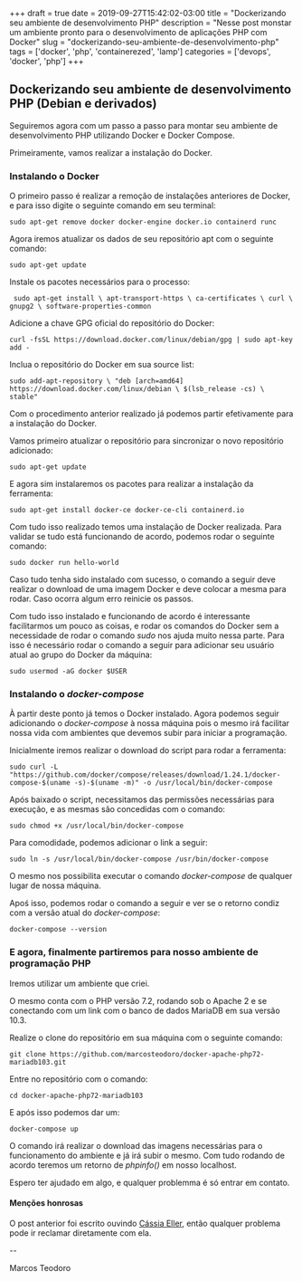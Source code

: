 +++ 
draft = true
date = 2019-09-27T15:42:02-03:00
title = "Dockerizando seu ambiente de desenvolvimento PHP"
description = "Nesse post monstar um ambiente pronto para o desenvolvimento de aplicações PHP com Docker"
slug = "dockerizando-seu-ambiente-de-desenvolvimento-php" 
tags = ['docker', 'php', 'containerezed', 'lamp']
categories = ['devops', 'docker', 'php']
+++

## Dockerizando seu ambiente de desenvolvimento PHP (Debian e derivados)

Seguiremos agora com um passo a passo para montar seu ambiente de desenvolvimento PHP utilizando Docker e Docker Compose.

Primeiramente, vamos realizar a instalação do Docker.

### Instalando o Docker

O primeiro passo é realizar a remoção de instalações anteriores de Docker, e para isso digite o seguinte comando em seu terminal: 

``
sudo apt-get remove docker docker-engine docker.io containerd runc
``

Agora iremos atualizar os dados de seu repositório apt com o seguinte comando: 

``
sudo apt-get update
``

Instale os pacotes necessários para o processo: 

`` 
sudo apt-get install \
    apt-transport-https \
    ca-certificates \
    curl \
    gnupg2 \
    software-properties-common
``


Adicione a chave GPG oficial do repositório do Docker:

``
curl -fsSL https://download.docker.com/linux/debian/gpg | sudo apt-key add -
``

Inclua o repositório do Docker em sua source list: 

``
sudo add-apt-repository \
   "deb [arch=amd64] https://download.docker.com/linux/debian \
   $(lsb_release -cs) \
   stable"
``

Com o procedimento anterior realizado já podemos partir efetivamente para a instalação do Docker.

Vamos primeiro atualizar o repositório para sincronizar o novo repositório adicionado: 

``
sudo apt-get update
``

E agora sim instalaremos os pacotes para realizar a instalação da ferramenta: 

``
sudo apt-get install docker-ce docker-ce-cli containerd.io
``

Com tudo isso realizado  temos uma instalação de Docker realizada. Para validar se tudo está funcionando de acordo, podemos rodar o seguinte comando: 

``
sudo docker run hello-world
``

Caso tudo tenha sido instalado com sucesso, o comando a seguir deve realizar o download de uma imagem Docker e deve colocar a mesma para rodar. Caso ocorra algum erro reinicie os passos.

Com tudo isso instalado e funcionando de acordo é interessante facilitarmos um pouco as coisas, e rodar os comandos do Docker sem a necessidade de rodar o comando *sudo* nos ajuda muito nessa parte. Para isso é necessário rodar o comando a seguir para adicionar seu usuário atual ao grupo do Docker da máquina: 

``
sudo usermod -aG docker $USER
``

### Instalando o *docker-compose*

À partir deste ponto já temos o Docker instalado. Agora podemos seguir adicionando o *docker-compose* à nossa máquina pois o mesmo irá facilitar nossa vida com ambientes que devemos subir para iniciar a programação.

Inicialmente iremos realizar o download do script para rodar a ferramenta: 

``
sudo curl -L "https://github.com/docker/compose/releases/download/1.24.1/docker-compose-$(uname -s)-$(uname -m)" -o /usr/local/bin/docker-compose
``

Após baixado o script, necessitamos das permissões necessárias para execução, e as mesmas são concedidas com o comando: 

``
sudo chmod +x /usr/local/bin/docker-compose
``

Para comodidade, podemos adicionar o link a seguir: 

``
sudo ln -s /usr/local/bin/docker-compose /usr/bin/docker-compose
``

O mesmo nos possibilita executar o comando *docker-compose* de qualquer lugar de nossa máquina.

Apoś isso, podemos rodar o comando a seguir e ver se o retorno condiz com a versão atual do *docker-compose*: 

``
docker-compose --version
``

### E agora, finalmente  partiremos para nosso ambiente de programação PHP

Iremos utilizar um ambiente que criei. 

O mesmo conta com o PHP versão 7.2, rodando sob o Apache 2 e se conectando com um link com o banco de dados MariaDB em sua versão 10.3.

Realize o clone do repositório em sua máquina com o seguinte comando: 

``
git clone https://github.com/marcosteodoro/docker-apache-php72-mariadb103.git
``

Entre no repositório com o comando:

``
cd docker-apache-php72-mariadb103
``

E após isso podemos dar um:

``
docker-compose up
`` 

O comando irá realizar o download das imagens necessárias para o funcionamento do ambiente e já irá subir o mesmo. Com tudo rodando de acordo teremos um retorno de *phpinfo()* em nosso localhost.

Espero ter ajudado em algo, e qualquer problemma é só entrar em contato.

#### Menções honrosas

O post anterior foi escrito ouvindo [Cássia Eller](https://open.spotify.com/artist/10naVTwNjE50daQVrN0bXh?si=r1CTAJGMQDivpA9CNEBr5A), então qualquer problema pode ir reclamar diretamente com ela.

-\-

Marcos Teodoro

